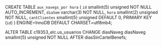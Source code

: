 CREATE TABLE `aux_navegs_por hora` (
  `id` smallint(5) unsigned NOT NULL AUTO_INCREMENT,
  `diaSem` varchar(3) NOT NULL,
  `hora` smallint(2) unsigned NOT NULL,
  `cantClientes` smallint(5) unsigned DEFAULT 0,
  PRIMARY KEY (`id`)
) ENGINE=InnoDB DEFAULT CHARSET=utf8mb4;

ALTER TABLE c19353_elc.us_usuarios CHANGE diasNaveg diasNaveg smallint(5) unsigned NOT NULL AFTER diasSinCartelBenefs;
